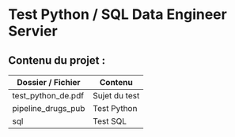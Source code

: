 # Test Python / SQL Data Engineer Servier

## Contenu du projet :

Dossier / Fichier  | Contenu
-------------------|----------
test_python_de.pdf |Sujet du test
pipeline_drugs_pub |Test Python
sql                |Test SQL
